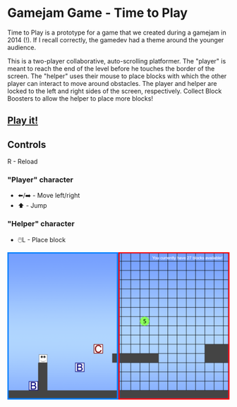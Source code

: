 # Gamejam Game - Time to Play

Time to Play is a prototype for a game that we created during a gamejam in 2014 (!). If I recall correctly, the gamedev had a theme around the younger audience. 

This is a two-player collaborative, auto-scrolling platformer. The "player" is meant to reach the end of the level before he touches the border of the screen. The "helper" uses their mouse to place blocks with which the other player can interact to move around obstacles. The player and helper are locked to the left and right sides of the screen, respectively. Collect Block Boosters to allow the helper to place more blocks!

## [Play it!](https://athosvk.com/time-to-play/)

## Controls
R - Reload 

### "Player" character
- ⬅️/➡️ - Move left/right
- ⬆️ - Jump

### "Helper" character
- 🖱️L - Place block
  
<p align="center">
<img src="content/screenshot.png" width="800">
</p>
